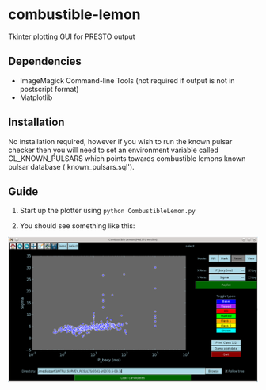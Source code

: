 combustible-lemon
=================

Tkinter plotting GUI for PRESTO output

Dependencies
------------

 * ImageMagick Command-line Tools (not required if output is not in postscript format)
 * Matplotlib

Installation
------------

No installation required, however if you wish to run the known pulsar checker then you will need to set an environment variable called CL_KNOWN_PULSARS which points towards combustible lemons known pulsar database ('known_pulsars.sql').

Guide
-----

 1. Start up the plotter using `python CombustibleLemon.py`

 2. You should see something like this:

![alt text](https://github.com/ewanbarr/combustible-lemon/blob/master/images/base_window.png?raw=true "Main CL window")
 







